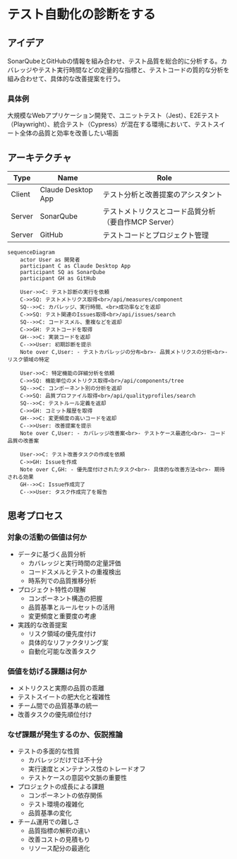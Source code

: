 # テスト自動化の診断をする

## アイデア
SonarQubeとGitHubの情報を組み合わせ、テスト品質を総合的に分析する。カバレッジやテスト実行時間などの定量的な指標と、テストコードの質的な分析を組み合わせて、具体的な改善提案を行う。

### 具体例
大規模なWebアプリケーション開発で、ユニットテスト（Jest）、E2Eテスト（Playwright）、統合テスト（Cypress）が混在する環境において、テストスイート全体の品質と効率を改善したい場面

## アーキテクチャ
| Type | Name | Role |
|--|--|--|
| Client | Claude Desktop App | テスト分析と改善提案のアシスタント |
| Server | SonarQube | テストメトリクスとコード品質分析（要自作MCP Server） |
| Server | GitHub | テストコードとプロジェクト管理 |

```mermaid
sequenceDiagram
    actor User as 開発者
    participant C as Claude Desktop App
    participant SQ as SonarQube
    participant GH as GitHub

    User->>C: テスト診断の実行を依頼
    C->>SQ: テストメトリクス取得<br>/api/measures/component
    SQ-->>C: カバレッジ、実行時間、<br>成功率などを返却
    C->>SQ: テスト関連のIssues取得<br>/api/issues/search
    SQ-->>C: コードスメル、重複などを返却
    C->>GH: テストコードを取得
    GH-->>C: 実装コードを返却
    C-->>User: 初期診断を提示
    Note over C,User: - テストカバレッジの分布<br>- 品質メトリクスの分析<br>- リスク領域の特定

    User->>C: 特定機能の詳細分析を依頼
    C->>SQ: 機能単位のメトリクス取得<br>/api/components/tree
    SQ-->>C: コンポーネント別の分析を返却
    C->>SQ: 品質プロファイル取得<br>/api/qualityprofiles/search
    SQ-->>C: テストルール定義を返却
    C->>GH: コミット履歴を取得
    GH-->>C: 変更頻度の高いコードを返却
    C-->>User: 改善提案を提示
    Note over C,User: - カバレッジ改善案<br>- テストケース最適化<br>- コード品質の改善案

    User->>C: テスト改善タスクの作成を依頼
    C->>GH: Issueを作成
    Note over C,GH: - 優先度付けされたタスク<br>- 具体的な改善方法<br>- 期待される効果
    GH-->>C: Issue作成完了
    C-->>User: タスク作成完了を報告
```

## 思考プロセス

### 対象の活動の価値は何か
- データに基づく品質分析
    - カバレッジと実行時間の定量評価
    - コードスメルとテストの重複検出
    - 時系列での品質推移分析
- プロジェクト特性の理解
    - コンポーネント構造の把握
    - 品質基準とルールセットの活用
    - 変更頻度と重要度の考慮
- 実践的な改善提案
    - リスク領域の優先度付け
    - 具体的なリファクタリング案
    - 自動化可能な改善タスク

### 価値を妨げる課題は何か
- メトリクスと実際の品質の乖離
- テストスイートの肥大化と複雑性
- チーム間での品質基準の統一
- 改善タスクの優先順位付け

### なぜ課題が発生するのか、仮説推論
- テストの多面的な性質
    - カバレッジだけでは不十分
    - 実行速度とメンテナンス性のトレードオフ
    - テストケースの意図や文脈の重要性
- プロジェクトの成長による課題
    - コンポーネントの依存関係
    - テスト環境の複雑化
    - 品質基準の変化
- チーム運用での難しさ
    - 品質指標の解釈の違い
    - 改善コストの見積もり
    - リソース配分の最適化